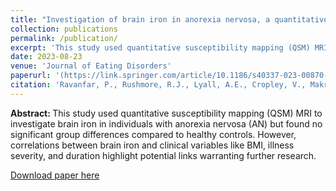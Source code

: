 ```yaml
---
title: "Investigation of brain iron in anorexia nervosa, a quantitative susceptibility mapping study"
collection: publications
permalink: /publication/
excerpt: 'This study used quantitative susceptibility mapping (QSM) MRI to investigate brain iron in individuals with anorexia nervosa (AN) but found no significant group differences compared to healthy controls. However, correlations between brain iron and clinical variables like BMI, illness severity, and duration highlight potential links warranting further research.'
date: 2023-08-23
venue: 'Journal of Eating Disorders'
paperurl: '(https://link.springer.com/article/10.1186/s40337-023-00870-4)'
citation: 'Ravanfar, P., Rushmore, R.J., Lyall, A.E., Cropley, V., Makris, N., Desmond, P., Velakoulis, D., Shenton, M.E., Bush, A.I., Rossell, S.L. and Pantelis, C., 2023. Investigation of brain iron in anorexia nervosa, a quantitative susceptibility mapping study. Journal of Eating Disorders, 11(1), p.142.'
---
```


<b> Abstract: </b> This study used quantitative susceptibility mapping (QSM) MRI to investigate brain iron in individuals with anorexia nervosa (AN) but found no significant group differences compared to healthy controls. However, correlations between brain iron and clinical variables like BMI, illness severity, and duration highlight potential links warranting further research.

[Download paper here](https://link.springer.com/article/10.1186/s40337-023-00870-4)
